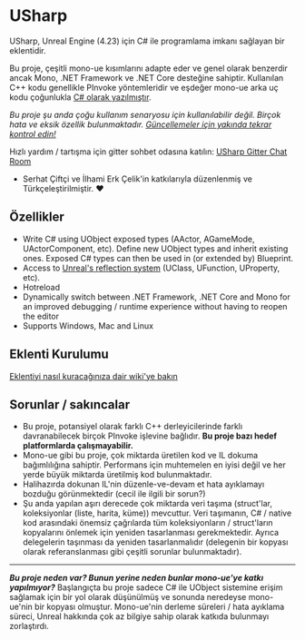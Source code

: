 # USharp

USharp, Unreal Engine (4.23) için C# ile programlama imkanı sağlayan bir eklentidir.

Bu proje, çeşitli mono-ue kısımlarını adapte eder ve genel olarak benzerdir ancak Mono, .NET Framework ve .NET Core desteğine sahiptir. Kullanılan C++ kodu genellikle PInvoke yöntemleridir ve eşdeğer mono-ue arka uç kodu çoğunlukla [C# olarak yazılmıştır](https://github.com/pixeltris/USharp/tree/master/Managed/UnrealEngine.Runtime/UnrealEngine.Runtime/Internal).

_Bu proje şu anda çoğu kullanım senaryosu için kullanılabilir değil. Birçok hata ve eksik özellik bulunmaktadır. [Güncellemeler için yakında tekrar kontrol edin!](https://github.com/pixeltris/USharp/projects/2)_

Hızlı yardım / tartışma için gitter sohbet odasına katılın: [USharp Gitter Chat Room](https://gitter.im/USharp/Lobby)

- Serhat Çiftçi ve İlhami Erk Çelik'in katkılarıyla düzenlenmiş ve Türkçeleştirilmiştir. ❤️

## Özellikler

- Write C# using UObject exposed types (AActor, AGameMode, UActorComponent, etc). Define new UObject types and inherit existing ones. Exposed C# types can then be used in (or extended by) Blueprint.
- Access to [Unreal's reflection system](https://www.unrealengine.com/en-US/blog/unreal-property-system-reflection) (UClass, UFunction, UProperty, etc). 
- Hotreload
- Dynamically switch between .NET Framework, .NET Core and Mono for an improved debugging / runtime experience without having to reopen the editor
- Supports Windows, Mac and Linux

## Eklenti Kurulumu

[Eklentiyi nasıl kuracağınıza dair wiki'ye bakın](https://github.com/pixeltris/USharp/wiki/Plugin-Setup)

## Sorunlar / sakıncalar

- Bu proje, potansiyel olarak farklı C++ derleyicilerinde farklı davranabilecek birçok PInvoke işlevine bağlıdır. **Bu proje bazı hedef platformlarda çalışmayabilir.**
- Mono-ue gibi bu proje, çok miktarda üretilen kod ve IL dokuma bağımlılığına sahiptir. Performans için muhtemelen en iyisi değil ve her yerde büyük miktarda üretilmiş kod bulunmaktadır.
- Halihazırda dokunan IL'nin düzenle-ve-devam et hata ayıklamayı bozduğu görünmektedir (cecil ile ilgili bir sorun?)
- Şu anda yapılan aşırı derecede çok miktarda veri taşıma (struct'lar, koleksiyonlar (liste, harita, küme)) mevcuttur. Veri taşımanın, C# / native kod arasındaki önemsiz çağrılarda tüm koleksiyonların / struct'ların kopyalarını önlemek için yeniden tasarlanması gerekmektedir. Ayrıca delegelerin taşınması da yeniden tasarlanmalıdır (delegenin bir kopyası olarak referanslanması gibi çeşitli sorunlar bulunmaktadır).

---

**_Bu proje neden var? Bunun yerine neden bunlar mono-ue'ye katkı yapılmıyor?_** Başlangıçta bu proje sadece C# ile UObject sistemine erişim sağlamak için bir yol olarak düşünülmüş ve sonunda neredeyse mono-ue'nin bir kopyası olmuştur. Mono-ue'nin derleme süreleri / hata ayıklama süreci, Unreal hakkında çok az bilgiye sahip olarak katkıda bulunmayı zorlaştırdı.
